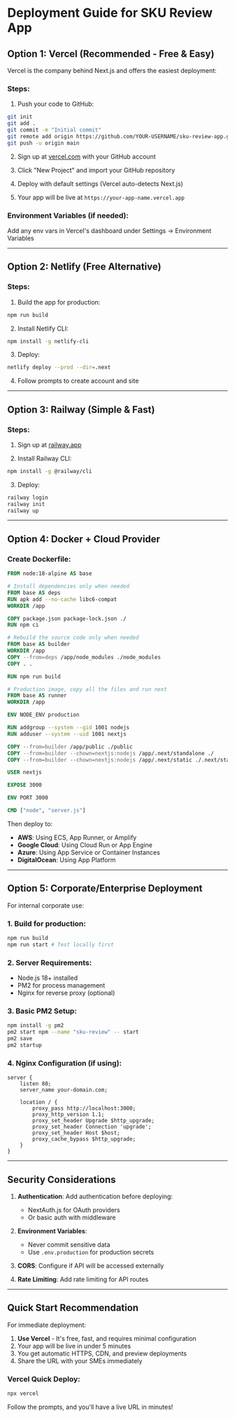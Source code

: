 # Deployment Guide for SKU Review App

## Option 1: Vercel (Recommended - Free & Easy)

Vercel is the company behind Next.js and offers the easiest deployment:

### Steps:
1. Push your code to GitHub:
```bash
git init
git add .
git commit -m "Initial commit"
git remote add origin https://github.com/YOUR-USERNAME/sku-review-app.git
git push -u origin main
```

2. Sign up at [vercel.com](https://vercel.com) with your GitHub account

3. Click "New Project" and import your GitHub repository

4. Deploy with default settings (Vercel auto-detects Next.js)

5. Your app will be live at `https://your-app-name.vercel.app`

### Environment Variables (if needed):
Add any env vars in Vercel's dashboard under Settings → Environment Variables

---

## Option 2: Netlify (Free Alternative)

### Steps:
1. Build the app for production:
```bash
npm run build
```

2. Install Netlify CLI:
```bash
npm install -g netlify-cli
```

3. Deploy:
```bash
netlify deploy --prod --dir=.next
```

4. Follow prompts to create account and site

---

## Option 3: Railway (Simple & Fast)

### Steps:
1. Sign up at [railway.app](https://railway.app)

2. Install Railway CLI:
```bash
npm install -g @railway/cli
```

3. Deploy:
```bash
railway login
railway init
railway up
```

---

## Option 4: Docker + Cloud Provider

### Create Dockerfile:
```dockerfile
FROM node:18-alpine AS base

# Install dependencies only when needed
FROM base AS deps
RUN apk add --no-cache libc6-compat
WORKDIR /app

COPY package.json package-lock.json ./
RUN npm ci

# Rebuild the source code only when needed
FROM base AS builder
WORKDIR /app
COPY --from=deps /app/node_modules ./node_modules
COPY . .

RUN npm run build

# Production image, copy all the files and run next
FROM base AS runner
WORKDIR /app

ENV NODE_ENV production

RUN addgroup --system --gid 1001 nodejs
RUN adduser --system --uid 1001 nextjs

COPY --from=builder /app/public ./public
COPY --from=builder --chown=nextjs:nodejs /app/.next/standalone ./
COPY --from=builder --chown=nextjs:nodejs /app/.next/static ./.next/static

USER nextjs

EXPOSE 3000

ENV PORT 3000

CMD ["node", "server.js"]
```

Then deploy to:
- **AWS**: Using ECS, App Runner, or Amplify
- **Google Cloud**: Using Cloud Run or App Engine
- **Azure**: Using App Service or Container Instances
- **DigitalOcean**: Using App Platform

---

## Option 5: Corporate/Enterprise Deployment

For internal corporate use:

### 1. Build for production:
```bash
npm run build
npm run start # Test locally first
```

### 2. Server Requirements:
- Node.js 18+ installed
- PM2 for process management
- Nginx for reverse proxy (optional)

### 3. Basic PM2 Setup:
```bash
npm install -g pm2
pm2 start npm --name "sku-review" -- start
pm2 save
pm2 startup
```

### 4. Nginx Configuration (if using):
```nginx
server {
    listen 80;
    server_name your-domain.com;

    location / {
        proxy_pass http://localhost:3000;
        proxy_http_version 1.1;
        proxy_set_header Upgrade $http_upgrade;
        proxy_set_header Connection 'upgrade';
        proxy_set_header Host $host;
        proxy_cache_bypass $http_upgrade;
    }
}
```

---

## Security Considerations

1. **Authentication**: Add authentication before deploying:
   - NextAuth.js for OAuth providers
   - Or basic auth with middleware

2. **Environment Variables**:
   - Never commit sensitive data
   - Use `.env.production` for production secrets

3. **CORS**: Configure if API will be accessed externally

4. **Rate Limiting**: Add rate limiting for API routes

---

## Quick Start Recommendation

For immediate deployment:

1. **Use Vercel** - It's free, fast, and requires minimal configuration
2. Your app will be live in under 5 minutes
3. You get automatic HTTPS, CDN, and preview deployments
4. Share the URL with your SMEs immediately

### Vercel Quick Deploy:
```bash
npx vercel
```
Follow the prompts, and you'll have a live URL in minutes!